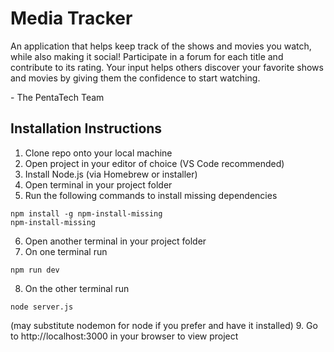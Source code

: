 # Media Tracker
An application that helps keep track of the shows and movies you watch, while also making it social!
Participate in a forum for each title and contribute to its rating. Your input helps others discover your favorite shows and movies by giving them the confidence to start watching.

\- The PentaTech Team

## Installation Instructions
1. Clone repo onto your local machine
2. Open project in your editor of choice (VS Code recommended)
3. Install Node.js (via Homebrew or installer)
4. Open terminal in your project folder
5. Run the following commands to install missing dependencies
```
npm install -g npm-install-missing
npm-install-missing
```
6. Open another terminal in your project folder
7. On one terminal run
```
npm run dev
```
8. On the other terminal run
```
node server.js
```
(may substitute nodemon for node if you prefer and have it installed)
9. Go to http://localhost:3000 in your browser to view project